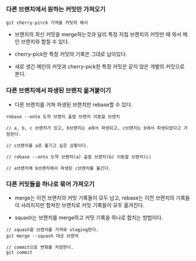 ### 다른 브랜치에서 원하는 커밋만 가져오기

```
git cherry-pirck 가져올 커밋의 해시
```

* 브랜치의 최신 커밋을 merge하는것과 달리 특정 지점 브랜치의 커밋만 떼 와서 메인 브랜치와 합칠 수 있다.

* cherry-pick한 특정 커밋의 기록은 그대로 남아있다.

* 새로 생긴 메인의 커밋과 cherry-pick한 특정 커밋은 같지 않은 개별의 커밋으로 본다.


### 다른 브랜치에서 파생된 브랜치 옮겨붙이기

* 다른 브랜치를 거쳐 파생된 브랜치만 rebase할 수 있다.

```
rebase --onto 도착 브랜치 출발 브랜치 이동할 브랜치

// a, b, c 브랜치가 있고, b브랜치는 a에서 파생되고, c브랜치는 b에서 파생되었다고 가정한다.

// c브랜치를 a로 옮기고 싶은 상황이다.

// rebase --onto 도착 브랜치(a) 출발 브랜치(b) 이동할 브랜치(c)

// a브랜치에 b브랜치에서 파생된 c브랜치를 옮긴다.
```

### 다른 커밋들을 하나로 묶어 가져오기

* merge는 이전 브랜치의 커밋 기록들이 모두 남고, rebase는 이전 브랜치의 기록들이 사라지지만 합쳐진 브랜치로 커밋 기록들이 모두 옮겨진다. 

* squash는 브랜치를 merge하고 커밋 기록을 하나로 합치는 방법이다.

```
// squash할 브랜치를 가져와 staging한다.
git merge --squash 대상 브랜치

// commit으로 변화를 저장한다.
git commit
```
